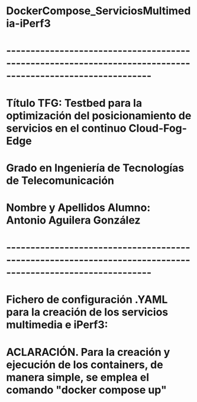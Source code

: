 # DockerCompose_ServiciosMultimedia-iPerf3
# ---------------------------------------------------------------------------------------------------------- #
# Título TFG: Testbed para la optimización del posicionamiento de servicios en el continuo Cloud-Fog-Edge    #
# Grado en Ingeniería de Tecnologías de Telecomunicación                                                     #
# Nombre y Apellidos Alumno: Antonio Aguilera González                                                       #   
# ---------------------------------------------------------------------------------------------------------- #

# Fichero de configuración .YAML para la creación de los servicios multimedia e iPerf3:
# ACLARACIÓN. Para la creación y ejecución de los containers, de manera simple, se emplea el comando "docker compose up"
